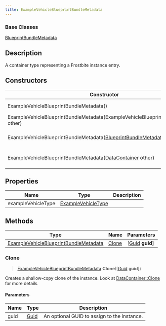 ```yaml
---
title: ExampleVehicleBlueprintBundleMetadata
---
```

### Base Classes

[BlueprintBundleMetadata](BlueprintBundleMetadata)

## Description

A container type representing a Frostbite instance entry.

## Constructors

| Constructor                                                                                      | Description                                                                                                                                                       |
| ------------------------------------------------------------------------------------------------ | ----------------------------------------------------------------------------------------------------------------------------------------------------------------- |
| ExampleVehicleBlueprintBundleMetadata()                                                          | Create a new instance of this container type.                                                                                                                     |
| ExampleVehicleBlueprintBundleMetadata(ExampleVehicleBlueprintBundleMetadata other)               | Create a reference copy of an instance of the same type.                                                                                                          |
| ExampleVehicleBlueprintBundleMetadata([BlueprintBundleMetadata](BlueprintBundleMetadata) other)  | Upcast an instance of type [BlueprintBundleMetadata](BlueprintBundleMetadata) to [ExampleVehicleBlueprintBundleMetadata](ExampleVehicleBlueprintBundleMetadata).  |
| ExampleVehicleBlueprintBundleMetadata([DataContainer](/vext/ref/shared/class/datacontainer) other) | Upcast an instance of type [DataContainer](/vext/ref/shared/class/datacontainer) to [ExampleVehicleBlueprintBundleMetadata](ExampleVehicleBlueprintBundleMetadata). |

## Properties

| Name               | Type                                     | Description |
| ------------------ | ---------------------------------------- | ----------- |
| exampleVehicleType | [ExampleVehicleType](ExampleVehicleType) |             |

## Methods

| Type                                                                           | Name            | Parameters                                     |
| ------------------------------------------------------------------------------ | --------------- | ---------------------------------------------- |
| [ExampleVehicleBlueprintBundleMetadata](ExampleVehicleBlueprintBundleMetadata) | [Clone](#clone) | \[[Guid](/vext/ref/shared/class/guid) **guid**\] |

### Clone

> [ExampleVehicleBlueprintBundleMetadata](ExampleVehicleBlueprintBundleMetadata) **Clone**(\[[Guid](/vext/ref/shared/class/guid) **guid**\])

Creates a shallow-copy clone of the instance. Look at [DataContainer::Clone](/vext/ref/shared/class/datacontainer#clone) for more details.

#### Parameters

| Name | Type         | Description                                 |
| ---- | ------------ | ------------------------------------------- |
| guid | [Guid](Guid) | An optional GUID to assign to the instance. |
